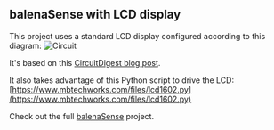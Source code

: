 ## balenaSense with LCD display

This project uses a standard LCD display configured according to this diagram:
![Circuit](https://circuitdigest.com/sites/default/files/circuitdiagram_mic/Circuit-Diagram-for-Interfacing-DS18B20-Temperature-Sensor-with-Raspberry-Pi.png)

It's based on this [CircuitDigest blog post](https://circuitdigest.com/microcontroller-projects/raspberry-pi-ds18b20-temperature-sensor-interfacing).

It also takes advantage of this Python script to drive the LCD:
[https://www.mbtechworks.com/files/lcd1602.py](https://www.mbtechworks.com/files/lcd1602.py)

Check out the full [balenaSense](https://github.com/balenalabs/balena-sense) project.